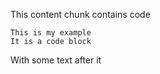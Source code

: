 This content chunk contains code

```
This is my example
It is a code block
```

With some text after it
